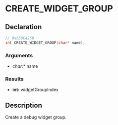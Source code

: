 # CREATE_WIDGET_GROUP

## Declaration
```cpp
// 0x558C4259
int CREATE_WIDGET_GROUP(char* name);
```

### Arguments
- **char*:** name

### Results
- **int:** widgetGroupIndex

## Description
Create a debug widget group.